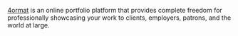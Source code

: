 [4ormat](http://4ormat.com) is an online portfolio platform that provides complete freedom for professionally showcasing your work to clients, employers, patrons, and the world at large.
